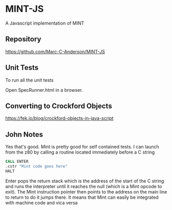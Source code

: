 # MINT-JS

A Javascript implementation of MINT

## Repository

<https://github.com/Marc-C-Anderson/MINT-JS>

## Unit Tests

To run all the unit tests

Open SpecRunner.html in a browser.

## Converting to Crockford Objects

<https://fek.io/blog/crockford-objects-in-java-script>


## John Notes

Yes that's good. Mint is pretty good for self contained tests. I can launch from the z80 by calling a routine located immediately before a C string

```asm
CALL ENTER
.cstr "Mint code goes here"
HALT
```

Enter pops the return stack which is the address of the start of the C string and runs the interpreter until it reaches the null (which is a Mint opcode to exit). The Mint instruction pointer then points to the address on the main line to return to do it jumps there. It means that Mint can easily be integrated with machine code and vica versa
